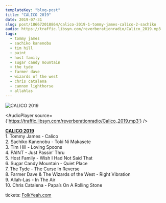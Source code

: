 ```yaml
---
templateKey: "blog-post"
title: "CALICO 2019"
date: 2019-07-31
slug: post/186672018864/calico-2019-1-tommy-james-calico-2-sachiko
audio: https://traffic.libsyn.com/reverberationradio/Calico_2019.mp3
tags:
  - tommy james
  - sachiko kanenobu
  - tim hill
  - paint
  - host family
  - sugar candy mountain
  - the tyde
  - farmer dave
  - wizards of the west
  - chris catalena
  - cannon lighthorse
  - allahlas
---
```


![CALICO 2019](https://66.media.tumblr.com/eb5311e8b073a380c67688599bf179e6/4f093a3289ae33fb-fc/s512x512u_c1/05a8b286923c6ce73b623abe5cbf0523d9c5c9b6.png)

<AudioPlayer source={'https://traffic.libsyn.com/reverberationradio/Calico_2019.mp3'} />

<p><b><a href="https://traffic.libsyn.com/reverberationradio/Calico_2019.mp3">CALICO 2019</a></b><br /><b></b>1. Tommy James - Calico<br />2. Sachiko Kanenobu - Toki Ni Makasete<br />3. Tim Hill - Loving Spoons<br />4. PAINT - Just Passin&rsquo; Thru<br />5. Host Family - Wish I Had Not Said That<br />6. Sugar Candy Mountain - Quiet Place<br />7. The Tyde - The Curse In Reverse<br />8. Farmer Dave &amp; The Wizards of the West - Right Vibration<br />9. Allah-Las - In The Air<br />10. Chris Catalena - Papa&rsquo;s On A Rolling Stone</p><p>tickets: <a href="folkyeah.com">FolkYeah.com</a></p>
